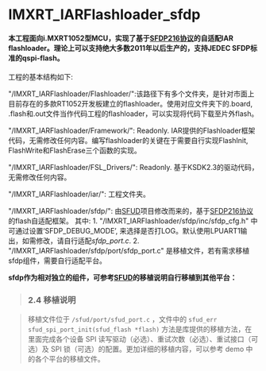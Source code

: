 # IMXRT_IARFlashloader_sfdp

#### 本工程面向i.MXRT1052型MCU，实现了基于[SFDP216协议](https://www.lijingquan.net/wp-content/uploads/2017/07/JESD216.pdf)的自适配IAR flashloader。理论上可以支持绝大多数2011年以后生产的，支持JEDEC SFDP标准的qspi-flash。

工程的基本结构如下:

"/IMXRT_IARFlashloader/Flashloader/":该路径下有多个文件夹，是针对市面上目前存在的多款RT1052开发板建立的flashloader。使用对应文件夹下的.board, .flash和.out文件当作代码工程的flashloader，可以实现将代码下载至片外flash。

"/IMXRT_IARFlashloader/Framework/": Readonly. IAR提供的Flashloader框架代码，无需修改任何内容。编写flashloader的关键在于需要自行实现FlashInit, FlashWrite和FlashErase三个函数的实现。

"/IMXRT_IARFlashloader/FSL_Drivers/": Readonly. 基于KSDK2.3的驱动代码，无需修改任何内容。

"/IMXRT_IARFlashloader/iar/": 工程文件夹。

"/IMXRT_IARFlashloader/sfdp/": 由[SFUD](https://github.com/armink/SFUD)项目修改而来的，基于[SFDP216协议](https://www.lijingquan.net/wp-content/uploads/2017/07/JESD216.pdf)的flash自适配框架。
	其中: 1. "/IMXRT_IARFlashloader/sfdp/inc/sfdp_cfg.h" 中可通过设置‘SFDP_DEBUG_MODE’, 来选择是否打LOG。默认使用LPUART1输出，如需修改，请自行适配*sfdp_port.c*.
	      2. "/IMXRT_IARFlashloader/sfdp/port/sfdp_port.c" 是移植文件，若有需求移植sfdp组件，需要自行适配平台。


**sfdp作为相对独立的组件，可参考[SFUD](https://github.com/armink/SFUD)的移植说明自行移植到其他平台：**

> ### 2.4 移植说明

> 移植文件位于 `/sfud/port/sfud_port.c` ，文件中的 `sfud_err sfud_spi_port_init(sfud_flash *flash)` 方法是库提供的移植方法，在里面完成各个设备 SPI 读写驱动（必选）、重试次数（必选）、重试接口（可选）及 SPI 锁（可选）的配置。更加详细的移植内容，可以参考 demo 中的各个平台的移植文件。
